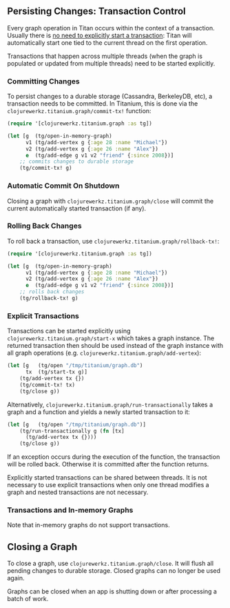 ## Persisting Changes: Transaction Control

Every graph operation in Titan occurs within the context of a transaction. Usually there
is [no need to explicitly start a transaction](https://github.com/thinkaurelius/titan/wiki/Transaction-Handling): Titan will automatically start one
tied to the current thread on the first operation.

Transactions that happen across multiple threads (when the graph is populated or
updated from multiple threads) need to be started explicitly.

### Committing Changes

To persist changes to a durable storage (Cassandra, BerkeleyDB, etc), a transaction needs to be committed.
In Titanium, this is done via the `clojurewerkz.titanium.graph/commit-tx!` function:

``` clojure
(require '[clojurewerkz.titanium.graph :as tg])

(let [g  (tg/open-in-memory-graph)
      v1 (tg/add-vertex g {:age 28 :name "Michael"})
      v2 (tg/add-vertex g {:age 26 :name "Alex"})
      e  (tg/add-edge g v1 v2 "friend" {:since 2008})]
    ;; commits changes to durable storage
    (tg/commit-tx! g)
```

### Automatic Commit On Shutdown

Closing a graph with `clojurewerkz.titanium.graph/close` will commit
the current automatically started transaction (if any).


### Rolling Back Changes

To roll back a transaction, use `clojurewerkz.titanium.graph/rollback-tx!`:

``` clojure
(require '[clojurewerkz.titanium.graph :as tg])

(let [g  (tg/open-in-memory-graph)
      v1 (tg/add-vertex g {:age 28 :name "Michael"})
      v2 (tg/add-vertex g {:age 26 :name "Alex"})
      e  (tg/add-edge g v1 v2 "friend" {:since 2008})]
    ;; rolls back changes
    (tg/rollback-tx! g)
```


### Explicit Transactions

Transactions can be started explicitly using `clojurewerkz.titanium.graph/start-x` which
takes a graph instance. The returned transaction then should be used instead of the graph
instance with all graph operations (e.g. `clojurewerkz.titanium.graph/add-vertex`):

``` clojure
(let [g   (tg/open "/tmp/titanium/graph.db")
      tx  (tg/start-tx g)]
    (tg/add-vertex tx {})
    (tg/commit-tx! tx)
    (tg/close g))
```

Alternatively, `clojurewerkz.titanium.graph/run-transactionally` takes a graph and a function
and yields a newly started transaction to it:

``` clojure
(let [g   (tg/open "/tmp/titanium/graph.db")]
    (tg/run-transactionally g (fn [tx]
      (tg/add-vertex tx {})))
    (tg/close g))
```

If an exception occurs during the execution of the function, the transaction will be
rolled back. Otherwise it is committed after the function returns.

Explicitly started transactions can be shared between threads. It is not necessary to use
explicit transactions when only one thread modifies a graph and nested transactions are
not necessary.


### Transactions and In-memory Graphs

Note that in-memory graphs do not support transactions.


## Closing a Graph

To close a graph, use `clojurewerkz.titanium.graph/close`. It will flush all pending changes
to durable storage. Closed graphs can no longer be used again.

Graphs can be closed when an app is shutting down or after processing a batch of
work.
